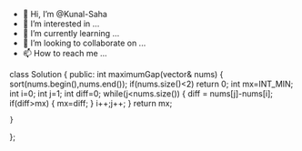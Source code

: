 - 👋 Hi, I’m @Kunal-Saha
- 👀 I’m interested in ...
- 🌱 I’m currently learning ...
- 💞️ I’m looking to collaborate on ...
- 📫 How to reach me ...

<!---
Kunal-Saha/Kunal-Saha is a ✨ special ✨ repository because its `README.md` (this file) appears on your GitHub profile.
You can click the Preview link to take a look at your changes.
--->

class Solution {
public:
    int maximumGap(vector<int>& nums) {
        sort(nums.begin(),nums.end());
        if(nums.size()<2)
             return 0;
        int mx=INT_MIN;
        int i=0;
        int j=1;
        int diff=0;
        while(j<nums.size())
        {
            diff = nums[j]-nums[i];
            if(diff>mx)
            {
                mx=diff;
            }
            i++;j++;
        }
        return mx;
        
    }
    
};

